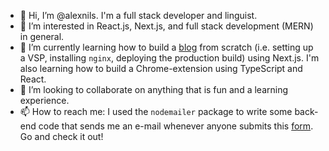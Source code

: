 - 👋 Hi, I’m @alexnils. I'm a full stack developer and linguist.
- 👀 I’m interested in React.js, Next.js, and full stack development (MERN) in general.
- 🌱 I’m currently learning how to build a [blog](https://alexnils.com) from scratch (i.e. setting up a VSP, installing `nginx`, deploying the production build) using Next.js. I'm also learning how to build a Chrome-extension using TypeScript and React.
- 💞️ I’m looking to collaborate on anything that is fun and a learning experience.
- 📫 How to reach me: I used the `nodemailer` package to write some back-end code that sends me an e-mail whenever anyone submits this [form](https://alexnils.com/contact). Go and check it out!

<!---
alexnils/alexnils is a ✨ special ✨ repository because its `README.md` (this file) appears on your GitHub profile.
You can click the Preview link to take a look at your changes.
--->
